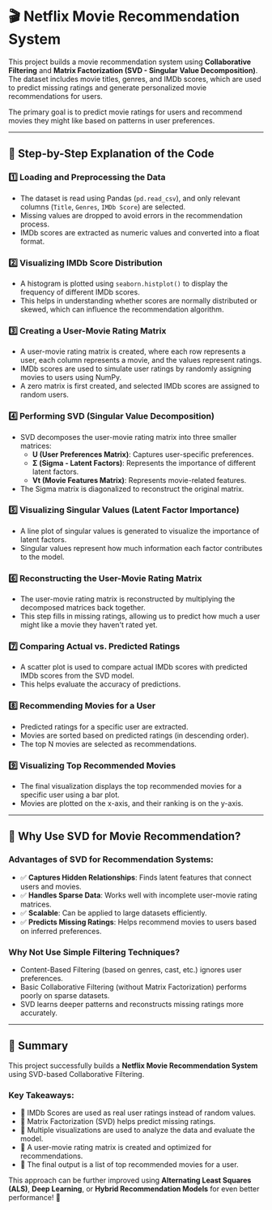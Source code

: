 # 🎬 Netflix Movie Recommendation  System

This project builds a movie recommendation system using **Collaborative Filtering** and **Matrix Factorization (SVD - Singular Value Decomposition)**. The dataset includes movie titles, genres, and IMDb scores, which are used to predict missing ratings and generate personalized movie recommendations for users.

The primary goal is to predict movie ratings for users and recommend movies they might like based on patterns in user preferences.

---

## 🔹 Step-by-Step Explanation of the Code

### 1️⃣ **Loading and Preprocessing the Data**
- The dataset is read using Pandas (`pd.read_csv`), and only relevant columns (`Title`, `Genres`, `IMDb Score`) are selected.
- Missing values are dropped to avoid errors in the recommendation process.
- IMDb scores are extracted as numeric values and converted into a float format.

### 2️⃣ **Visualizing IMDb Score Distribution**
- A histogram is plotted using `seaborn.histplot()` to display the frequency of different IMDb scores.
- This helps in understanding whether scores are normally distributed or skewed, which can influence the recommendation algorithm.

### 3️⃣ **Creating a User-Movie Rating Matrix**
- A user-movie rating matrix is created, where each row represents a user, each column represents a movie, and the values represent ratings.
- IMDb scores are used to simulate user ratings by randomly assigning movies to users using NumPy.
- A zero matrix is first created, and selected IMDb scores are assigned to random users.

### 4️⃣ **Performing SVD (Singular Value Decomposition)**
- SVD decomposes the user-movie rating matrix into three smaller matrices:
  - **U (User Preferences Matrix)**: Captures user-specific preferences.
  - **Σ (Sigma - Latent Factors)**: Represents the importance of different latent factors.
  - **Vt (Movie Features Matrix)**: Represents movie-related features.
- The Sigma matrix is diagonalized to reconstruct the original matrix.

### 5️⃣ **Visualizing Singular Values (Latent Factor Importance)**
- A line plot of singular values is generated to visualize the importance of latent factors.
- Singular values represent how much information each factor contributes to the model.

### 6️⃣ **Reconstructing the User-Movie Rating Matrix**
- The user-movie rating matrix is reconstructed by multiplying the decomposed matrices back together.
- This step fills in missing ratings, allowing us to predict how much a user might like a movie they haven't rated yet.

### 7️⃣ **Comparing Actual vs. Predicted Ratings**
- A scatter plot is used to compare actual IMDb scores with predicted IMDb scores from the SVD model.
- This helps evaluate the accuracy of predictions.

### 8️⃣ **Recommending Movies for a User**
- Predicted ratings for a specific user are extracted.
- Movies are sorted based on predicted ratings (in descending order).
- The top N movies are selected as recommendations.

### 9️⃣ **Visualizing Top Recommended Movies**
- The final visualization displays the top recommended movies for a specific user using a bar plot.
- Movies are plotted on the x-axis, and their ranking is on the y-axis.

---

## 🔹 **Why Use SVD for Movie Recommendation?**

### Advantages of SVD for Recommendation Systems:
- ✅ **Captures Hidden Relationships**: Finds latent features that connect users and movies.
- ✅ **Handles Sparse Data**: Works well with incomplete user-movie rating matrices.
- ✅ **Scalable**: Can be applied to large datasets efficiently.
- ✅ **Predicts Missing Ratings**: Helps recommend movies to users based on inferred preferences.

### Why Not Use Simple Filtering Techniques?
- Content-Based Filtering (based on genres, cast, etc.) ignores user preferences.
- Basic Collaborative Filtering (without Matrix Factorization) performs poorly on sparse datasets.
- SVD learns deeper patterns and reconstructs missing ratings more accurately.

---

## 🔹 **Summary**

This project successfully builds a **Netflix Movie Recommendation System** using SVD-based Collaborative Filtering.

### Key Takeaways:
- 🔹 IMDb Scores are used as real user ratings instead of random values.
- 🔹 Matrix Factorization (SVD) helps predict missing ratings.
- 🔹 Multiple visualizations are used to analyze the data and evaluate the model.
- 🔹 A user-movie rating matrix is created and optimized for recommendations.
- 🔹 The final output is a list of top recommended movies for a user.

This approach can be further improved using **Alternating Least Squares (ALS)**, **Deep Learning**, or **Hybrid Recommendation Models** for even better performance! 🚀
